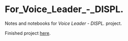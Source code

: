 # For_Voice_Leader_-_DISPL.
Notes and notebooks for *Voice Leader* - *DISPL.* project.

Finished project [here](https://soundcloud.com/tyler-foster/sets/voice-leader-displ).
